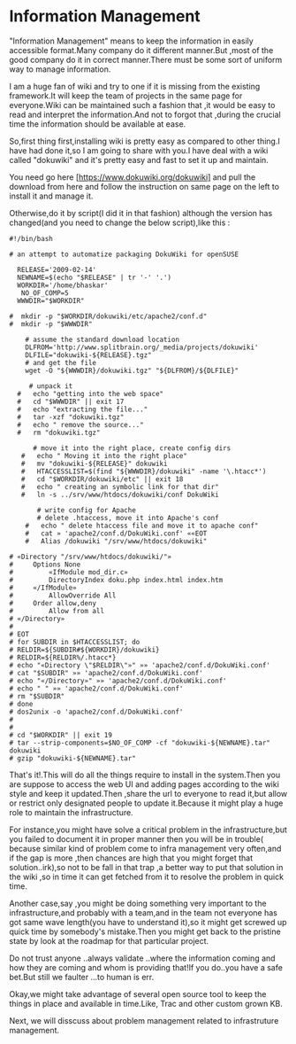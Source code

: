 # Information Management

"Information Management" means to keep the information in easily accessible format.Many company do it different manner.But ,most of the good company do it in correct manner.There must be some sort of uniform way to manage information.

I am a huge fan of wiki and try to one if it is missing from the existing framework.It will keep the team of projects in the same page for everyone.Wiki can be maintained such a fashion that ,it would be easy to read and interpret the information.And not to forgot that ,during the crucial time the information should be available at ease.

So,first thing first,installing wiki is pretty easy as compared to other thing.I have had done it,so I am going to share with you.I have deal with a wiki called "dokuwiki" and it's pretty easy and fast to set it up and maintain.

You need go here [https://www.dokuwiki.org/dokuwiki] and pull the download from here and follow the instruction on same page on the left to install it and manage it.

Otherwise,do it by script(I did it in that fashion) although the version has changed(and you need to change the below script),like this :

```
#!/bin/bash

# an attempt to automatize packaging DokuWiki for openSUSE

  RELEASE='2009-02-14'
  NEWNAME=$(echo "$RELEASE" | tr '-' '.')
  WORKDIR='/home/bhaskar'
   NO_OF_COMP=5
  WWWDIR="$WORKDIR"

#  mkdir -p "$WORKDIR/dokuwiki/etc/apache2/conf.d"
#  mkdir -p "$WWWDIR"

    # assume the standard download location
    DLFROM='http://www.splitbrain.org/_media/projects/dokuwiki'
    DLFILE="dokuwiki-${RELEASE}.tgz"
    # and get the file
    wget -O "${WWWDIR}/dokuwiki.tgz" "${DLFROM}/${DLFILE}"

     # unpack it
  #   echo "getting into the web space"
  #   cd "$WWWDIR" || exit 17
  #   echo "extracting the file..."
  #   tar -xzf "dokuwiki.tgz"
  #   echo " remove the source..."
  #   rm "dokuwiki.tgz"

      # move it into the right place, create config dirs
   #   echo " Moving it into the right place"
   #   mv "dokuwiki-${RELEASE}" dokuwiki
   #   HTACCESSLIST=$(find "${WWWDIR}/dokuwiki" -name '\.htacc*')
   #   cd "$WORKDIR/dokuwiki/etc" || exit 18
   #   echo " creating an symbolic link for that dir"
   #   ln -s ../srv/www/htdocs/dokuwiki/conf DokuWiki

       # write config for Apache
       # delete .htaccess, move it into Apache's conf
    #   echo " delete htaccess file and move it to apache conf"
    #   cat » 'apache2/conf.d/DokuWiki.conf' ««EOT
    #   Alias /dokuwiki "/srv/www/htdocs/dokuwiki"

# «Directory "/srv/www/htdocs/dokuwiki/"»
#     Options None
#         «IfModule mod_dir.c»
#         DirectoryIndex doku.php index.html index.htm
#     «/IfModule»
#         AllowOverride All
#     Order allow,deny
#         Allow from all
# «/Directory»
#
# EOT
# for SUBDIR in $HTACCESSLIST; do
# RELDIR=${SUBDIR#${WORKDIR}/dokuwiki}
# RELDIR=${RELDIR%/.htacc*}
# echo "«Directory \"$RELDIR\"»" »» 'apache2/conf.d/DokuWiki.conf'
# cat "$SUBDIR" »» 'apache2/conf.d/DokuWiki.conf'
# echo "«/Directory»" »» 'apache2/conf.d/DokuWiki.conf'
# echo " " »» 'apache2/conf.d/DokuWiki.conf'
# rm "$SUBDIR"
# done
# dos2unix -o 'apache2/conf.d/DokuWiki.conf'
#
#
# cd "$WORKDIR" || exit 19
# tar --strip-components=$NO_OF_COMP -cf "dokuwiki-${NEWNAME}.tar" dokuwiki
# gzip "dokuwiki-${NEWNAME}.tar"

``````

That's it!.This will do all the things require to install in the system.Then you are suppose to access the web UI and adding pages according to the wiki style and keep it updated.Then ,share the url to everyone to read it,but allow or restrict only designated people to update it.Because it might play a huge role to maintain the infrastructure.

For instance,you might have solve a critical problem in the infrastructure,but you failed to document it in proper manner then you will be in trouble( because similar kind of problem come to infra management very often,and if the gap is more ,then chances are high that you might forget that solution..irk),so not to be fall in that trap ,a better way to put that solution in the wiki ,so in time it can get fetched from it to resolve the problem in quick time.

Another case,say ,you might be doing something very important to the infrastructure,and probably with a team,and in the team not everyone has got same wave length(you have to understand it),so it might get screwed up quick time by somebody's mistake.Then you might get back to the pristine state by look at the roadmap for that particular project.

Do not trust anyone ..always validate ..where the information coming and how they are coming and whom is providing that!If you do..you have a safe bet.But still we faulter ...to human is err.

Okay,we might take advantage of several open source tool to keep the things in place and available in time.Like, Trac and other custom grown KB.

Next, we will disscuss about problem management related to infrastruture management.


